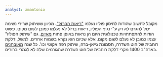 ```yaml
---
analyst: amantonio
---
```


מקובל לחשוב שהודות לחיסון פוליו נעלמו ["ריאות הברזל"](https://he.wikipedia.org/wiki/ריאת_ברזל). מכיוון ששיתוק שרירי נשימה יכול להגרם לא רק ע"י נגיף הפוליו, ריאות ברזל לא נעלמו כמובן לשום מקום. פשוט הודות להתפתחויות טכנולוגית היום הן נראות באופן פחות [מאיים](https://www.youtube.com/watch?v=CHYmb9Hwj4A).
גם "שיתוק הפוליו" עצמו כמובן לא נעלם לשום מקום. אלא שכיום הוא נקרא בשמות אחרים. למשל, דלקת רוחבית של חוט השדרה, תסמונת גייאן-ברה, שיתוק רפה אקוטי וכו'. כל שנה [מאובחנים](https://www.ninds.nih.gov/Disorders/Patient-Caregiver-Education/Fact-Sheets/Transverse-Myelitis-Fact-Sheet) בארה"ב 1400 מקרי דלקת רוחבית של חוט השדרה שהגורמים שלה לא לגמרי ברורים.

